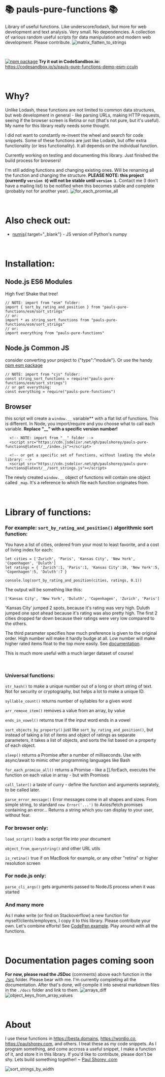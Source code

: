# 📚 pauls-pure-functions 📚

Library of useful functions. Like underscore/lodash, but more for web development and text analysis. Very small. No dependencies. A collection of various random useful scripts for data manipulation and modern web development. Please contribute.
![matrix_flatten_to_strings](docs/examples/matrix_flatten_to_strings3.png)
<p>&nbsp;</p>

[![npm package](https://img.shields.io/npm/v/pauls-pure-functions.svg)](https://www.npmjs.com/package/pauls-pure-functions)
**Try it out in CodeSandbox.io:** \
https://codesandbox.io/s/pauls-pure-functions-demo-esm-cculn
<p>&nbsp;</p>

# Why?

Unlike Lodash, these functions are not limited to common data structures, but web development in general - like parsing URLs, making HTTP requests, seeing if the browser screen is Retina or not (that's not pure, but it's useful). My name for this library really needs some thought.

I did not want to constantly re-invent the wheel and search for code snippets. Some of these functions are just like Lodash, but offer extra functionality (or less functionality). It all depends on the individual function.

Currently working on testing and documenting this library. Just finished the build process for browsers!

I'm still adding functions and changing existing ones. Will be renaming all the function and changing the structure. **PLEASE NOTE: this project (currently `version 0`) will not be stable until `version 1`.** Contact me (I don't have a mailing list) to be notified when this becomes stable and complete (probably not for another year).
![for_each_promise_all](docs/examples/for_each_promise_all.png)
<p>&nbsp;</p>

# Also check out:
- [numjs](https://github.com/nicolaspanel/numjs){:target="_blank"} - JS version of Python's numpy
<p>&nbsp;</p>

# Installation:

## Node.js ES6 Modules
High five! Shake that tree!
  ```
  // NOTE: import from "esm" folder:
  import { sort_by_rating_and_position } from "pauls-pure-functions/esm/sort_strings"
  // or:
  import * as string_sort_functions from "pauls-pure-functions/esm/sort_strings"
  // or:
  import everything from "pauls-pure-functions"
  ```

## Node.js Common JS
consider converting your project to {"type":"module"}. Or use the handy [npm esm package](https://www.npmjs.com/package/esm)
  ```
  // NOTE: import from "cjs" folder:
  const string_sort_functions = require("pauls-pure-functions/esm/sort_strings")
  // or get everything:
  const everything = require("pauls-pure-functions")
  ```

## Browser
this script will create a `window.__` variable** with a flat list of functions. This is different. In Node, you import/require and you choose what to call each variable. **Replace "__" with a specific version number!**
```
  <!-- NOTE: import from "__" folder -->
  <script src="https://cdn.jsdelivr.net/gh/paulshorey/pauls-pure-functions@latest/__/index.js"></script>

  <!-- or get a specific set of functions, without loading the whole library: -->
  <script src="https://cdn.jsdelivr.net/gh/paulshorey/pauls-pure-functions@latest/__/sort_strings.js"></script>
```
The newly created `window.__` object of functions will contain one object called `_map`. It's a reference to which file each function originates from.


<p>&nbsp;</p>

# Library of functions:

### For example: `sort_by_rating_and_position()` algorithmic sort function:

You have a list of cities, ordered from your most to least favorite, and a cost of living index for each:
```
let cities = ['Zurich', 'Paris', 'Kansas City', 'New York', 'Copenhagen', 'Duluth']
let ratings = { 'Zurich':1, 'Paris':1, 'Kansas City':10, 'New York':5, 'Copenhagen':5, 'Duluth':7 }

console.log(sort_by_rating_and_position(cities, ratings, 0.1))
```
The output will be something like this:
```
['Kansas City', 'New York', 'Duluth', 'Copenhagen', 'Zurich', 'Paris']
```
'Kansas City' jumped 2 spots, because it's rating was very high. Duluth jumped one spot ahead because it's rating was also pretty high. The first 2 cities dropped far down because their ratings were very low compared to the others.

The third parameter specifies how much preference is given to the original order. High number will make it hardly budge at all. Low number will make higher rated items float to the top more easily. See [documentation](#documentation-coming-soon).

This is much more useful with a much larger dataset of course!
<p>&nbsp;</p>

### Universal functions:

`str_hash()` to make a unique number out of a long or short string of text. Not for security or cryptography, but helps a lot to make a unique ID.

`syllable_count()` returns number of syllables for a given word

`arr_remove_item()` removes a value from an array, by value

`ends_in_vowel()` returns true if the input word ends in a vowel

`sort_objects_by_property()` just like `sort_by_rating_and_position()`, but instead of taking a list of items and object of ratings as separate parameters, it takes a list of objects, and sorts the list based on a property of each object.

`sleep()` returns a Promise after a number of milliseconds. Use with async/await to mimic other programming languages like Bash

`for_each_promise_all()` returns a Promise - like a [].forEach, executes the function on each value in array - but with Promises

`call_later()` a taste of curry - define the function and arguments seprately, to be called later.

`parse_error_message()` Error messages come in all shapes and sizes. From simple string, to standard `new Error('...')` to Axios/fetch promises containing an error... Returns a string which you can display to your user, without fear.

### For browser only:

`load_script()` loads a script file into your document

`object_from_querystring()` and other URL utils

`is_retina()` true if on MacBook for example, or any other "retina" or higher resolution screen

### For node.js only:

`parse_cli_args()` gets arguments passed to NodeJS process when it was started

### And many more

As I make write (or find on Stackoverflow) a new function for myself/clients/employers, I copy it to this library. Please contribute your own. Let's combine efforts!
See [CodePen example](https://codepen.io/paulshorey/pen/bGweWaB?editors=0012). Play around with all the functions.

<p>&nbsp;</p>

# Documentation pages coming soon

**For now, please read the JSDoc** (comments) above each function in the [./src](https://github.com/paulshorey/pauls-pure-functions/tree/main/src) folder. Please bear with me. I'm currently completing all the documentation. After that's done, will compile it into several markdown files in the `./docs` folder and link to them.
![arrays_diff](docs/examples/arrays_diff2.png)
![object_keys_from_array_values](docs/examples/object_keys_from_array_values2.png)

<p>&nbsp;</p>

# About

I use these functions in https://besta.domains, https://wordio.co, https://paulshorey.com, and others. I treat these as my code snippets. As I program something, and come accross a useful snippet, I make a function of it, and store it in this library. If you'd like to contribute, please don't be shy. Lets build something together! ~ [Paul Shorey .com](https://paulshorey.com)

![sort_strings_by_width](docs/examples/sort_strings_by_width.png)
